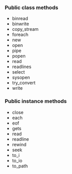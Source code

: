 ### Public class methods

- binread
- binwrite
- copy_stream
- foreach
- new
- open
- pipe
- popen
- read
- readlines
- select
- sysopen
- try_convert
- write



### Public instance methods

- close
- each
- eof
- gets
- read
- readline
- rewind
- seek
- to_i
- to_io
- to_path


